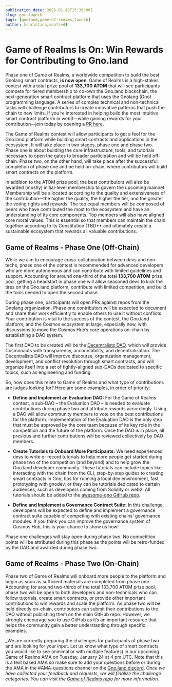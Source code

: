 ```yaml
---
publication_date: 2023-01-18T15:36:00Z
slug: gor-launch
tags: [gnoland,game-of-realms,launch]
author: [christina,manfred]
---
```


# Game of Realms Is On: Win Rewards for Contributing to Gno.land

Phase one of Game of Realms, a worldwide competition to build the best Gnolang smart contracts, **is now open**. Game of Realms is a high-stakes contest with a total prize pool of **133,700 ATOM** that will see participants compete for tiered membership to co-own the Gno.land blockchain, the next-generation smart contract platform that uses the Gnolang (Gno) programming language. A series of complex technical and non-technical tasks will challenge contributors to create innovative patterns that push the chain to new limits. If you’re interested in helping build the most intuitive smart contract platform in web3—while gaining rewards for your contribution—join today by opening a [PR here](https://github.com/gnolang/gno).

The Game of Realms contest will allow participants to get a feel for the Gno.land platform while building smart contracts and applications in the ecosystem. It will take place in two stages, phase one and phase two. Phase one is about building the core infrastructure, tools, and tutorials necessary to open the gates to broader participation and will be held off-chain. Phase two, on the other hand, will take place after the successful completion of phase one and be held on-chain, where contributors will build smart contracts on the platform.

In addition to the ATOM prize pool, the best contributors will also be awarded (mostly) initial-level membership to govern the upcoming mainnet. Membership will be allocated according to the quality and extensiveness of the contribution—the higher the quality, the higher the tier, and the greater the voting rights and rewards. The top equal members will be composed of peers who have contributed the most to the ecosystem and have an understanding of its core components. Top members will also have aligned core moral values. This is essential so that members can maintain the chain together according to its Constitution (TBD** and ultimately create a sustainable ecosystem that rewards all valuable contributions.

## Game of Realms - Phase One (Off-Chain)

While we aim to encourage cross-collaboration between devs and non-techs, phase one of the contest is recommended for advanced developers who are more autonomous and can contribute with limited guidelines and support. Accounting for around one-third of the total **133,700 ATOM** prize pool, getting a headstart in phase one will allow seasoned devs to kick the tires on the Gno.land platform, contribute with limited competition, and build the tools needed to open the second phase.

During phase one, participants will open PRs against repos from the Gnolang organization. Phase one contributors will be expected to document and share their work efficiently to enable others to use it without conflicts. Your contribution is vital to the success of the contest, the Gno.land platform, and the Cosmos ecosystem at large, especially now, with discussions to move the Cosmos Hub’s core operations on-chain by establishing a DAO system.

The first DAO to be created will be the [Decentralists DAO](https://github.com/decentralists/DAO), which will provide Cosmonauts with transparency, accountability, and decentralization. The Decentralists DAO will improve discourse, organization management, development, and conflict resolution through smart contracts, and will organize itself into a set of tightly-aligned sub-DAOs dedicated to specific topics, such as engineering and funding.

So, how does this relate to Game of Realms and what type of contributions are judges looking for? Here are some examples, in order of priority:

* **Define and Implement an Evaluation DAO:** For the Game of Realms contest, a sub-DAO – the Evaluation DAO – is needed to evaluate contributions during phase two and attribute rewards accordingly. Using a DAO will allow community members to vote on the best contributions for the platform. Implementation of the Evaluation DAO is the only step that must be approved by the core team because of its key role in the competition and the future of the platform. Once the DAO is in place, all previous and further contributions will be reviewed collectively by DAO members.

* **Create Tutorials to Onboard More Participants:** We need experienced devs to write or record tutorials to help more people get started during phase two of the competition (and beyond) and to help grow the Gno.land developer community. These tutorials can include topics like interacting with the chain from the CLI, step-by-step guides to creating smart contracts in Gno, tips for running a local dev environment, fast prototyping with gnodev, or they can be tutorials dedicated to certain audiences, such as developers coming from Solidity or web2. All tutorials should be added to the [awesome-gno GitHub repo](https://github.com/gnolang/awesome-gno).

* **Define and Implement a Governance Contract Suite:** In this challenge, developers will be expected to define and implement a governance contract suite capable of competing with existing chains’ governance modules. If you think you can improve the governance system of Cosmos Hub, this is your chance to show us how!

Phase one challenges will stay open during phase two. No competition points will be attributed during this phase as the points will be retro-funded by the DAO and awarded during phase two.

## Game of Realms - Phase Two (On-Chain)

Phase two of Game of Realms will onboard more people to the platform and begin as soon as sufficient materials are completed from phase one. Accounting for around two-thirds of the total 133,700 ATOM prize pool, phase two will be open to both developers and non-technicals who can follow tutorials, create smart contracts, or provide other important contributions to win rewards and scale the platform. As phase two will be held directly on-chain, contributors can submit their contributions to the DAO without publishing them on the main GitHub repo. However, we strongly encourage you to use GitHub as it’s an important resource that helps the community gain a better understanding through specific examples.

_We are currently preparing the challenges for participants of phase two and are looking for your input. Let us know what type of smart contracts you would like to see (minimal or with multiple features) in our upcoming Game of Realms AMA on Tuesday, January 24 at 4 pm UTC. Note that this is a text based AMA so make sure to add your questions before or during the AMA in the #AMA-questions channel on the [Gno.land discord](https://discord.gg/S8nKUqwkPn).
_Once we have collected your feedback and requests, we will finalize the challenge categories. You can visit the [Game of Realms repo](https://github.com/gnolang/game-of-realms) for more information._
